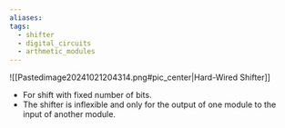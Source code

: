 ```yaml
---
aliases: 
tags:
  - shifter
  - digital_circuits
  - arthmetic_modules
---
```

![[Pastedimage20241021204314.png#pic_center|Hard-Wired Shifter]]
- For shift with fixed number of bits.
- The shifter is inflexible and only for the output of one module to the input of another module.